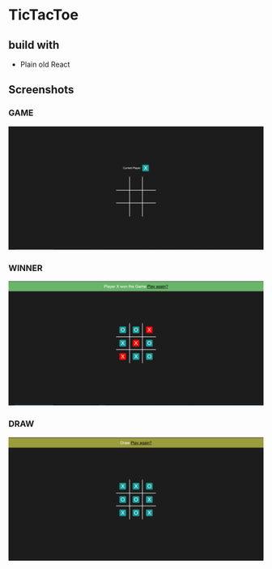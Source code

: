 # TicTacToe

## build with

- Plain old React

## Screenshots

### GAME

![](.img/init.png)

### WINNER

![](.img/win.png)

### DRAW

![](.img/draw.png)
